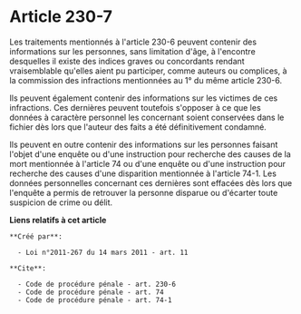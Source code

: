 # Article 230-7

Les traitements mentionnés à l'article 230-6 peuvent contenir des informations sur les personnes, sans limitation d'âge, à
l'encontre desquelles il existe des indices graves ou concordants rendant vraisemblable qu'elles aient pu participer, comme
auteurs ou complices, à la commission des infractions mentionnées au 1° du même article 230-6. 

Ils peuvent également contenir des informations sur les victimes de ces infractions. Ces dernières peuvent toutefois
s'opposer à ce que les données à caractère personnel les concernant soient conservées dans le fichier dès lors que l'auteur
des faits a été définitivement condamné. 

Ils peuvent en outre contenir des informations sur les personnes faisant l'objet d'une enquête ou d'une instruction pour
recherche des causes de la mort mentionnée à l'article 74 ou d'une enquête ou d'une instruction pour recherche des causes
d'une disparition mentionnée à l'article 74-1. Les données personnelles concernant ces dernières sont effacées dès lors que
l'enquête a permis de retrouver la personne disparue ou d'écarter toute suspicion de crime ou délit.

**Liens relatifs à cet article**

	**Créé par**:

	  - Loi n°2011-267 du 14 mars 2011 - art. 11

	**Cite**:

	  - Code de procédure pénale - art. 230-6
	  - Code de procédure pénale - art. 74
	  - Code de procédure pénale - art. 74-1
